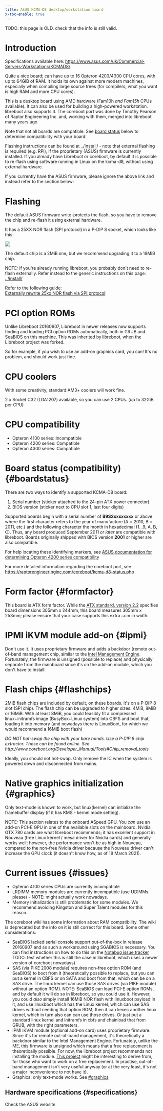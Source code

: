 ```yaml
---
title: ASUS KCMA-D8 desktop/workstation board 
x-toc-enable: true
---
```


TODO: this page is OLD. check that the info is still valid.

Introduction
============

Specifications available here:
<https://www.asus.com/uk/Commercial-Servers-Workstations/KCMAD8/>

Quite a nice board; can have up to 16 Opteron 4200/4300 CPU cores, with up to
64GiB of RAM. It holds its own against more modern machines, especially when
compiling large source trees (for compilers, what you want is high RAM and more
CPU cores).

This is a desktop board using AMD hardware (Fam10h *and Fam15h* CPUs
available). It can also be used for building a high-powered workstation.
libreboot also supports it. The coreboot port was done by Timothy Pearson of
Raptor Engineering Inc. and, working with them, merged into libreboot many
years ago.

Note that not all boards are compatible. See [board status](#boardstatus)
below to determine compatibility with your board.

Flashing instructions can be found at
[../install/](../install/) - note that external
flashing is required (e.g. RPi), if the proprietary (ASUS) firmware is
currently installed. If you already have Libreboot or coreboot, by default
it is possible to re-flash using software running in Linux on the kcma-d8,
without using external hardware.

If you currently have the ASUS firmware, please ignore the above link and
instead refer to the section below:

Flashing
========

The default ASUS firmware write-protects the flash, so you have to remove the
chip and re-flash it using external hardware.

It has a 25XX NOR flash (SPI protocol) in a P-DIP 8 socket, which looks like
this:

![](https://av.libreboot.org/dip8/dip8.jpg)

The default chip is a 2MiB one, but we recommend upgrading it to a 16MiB chip.

NOTE: If you're already running libreboot, you probably don't
need to re-flash externally. Refer instead to the generic instructions on
this page: [../install/](../install/)

Refer to the following guide:\
[Externally rewrite 25xx NOR flash via SPI protocol](../install/spi.md)

PCI option ROMs
===============

Unlike Libreboot 20160907, Libreboot in newer releases now supports finding and
loading PCI option ROMs automatically, both in GRUB and SeaBIOS on this machine.
This was inherited by libreboot, when the Libreboot project was forked.

So for example, if you wish to use an add-on graphics card, you can! It's no
problem, and should work just fine.

CPU coolers
===========

With some creativity, standard AM3+ coolers will work fine.

2 x Socket C32 (LGA1207) available, so you can use 2 CPUs. (up to 32GiB per CPU)

CPU compatibility
=================

- Opteron 4100 series: Incompatible
- Opteron 4200 series: Compatible
- Opteron 4300 series: Compatible

Board status (compatibility) {#boardstatus}
============================

There are two ways to identify a supported KCMA-D8 board:

1. Serial number (sticker attached to the 24-pin ATX power connector)
2. BIOS version (sticker next to CPU slot 1, last four digits)

Supported boards begin with a serial number of **B9S2xxxxxxxx** or above where
the first character refers to the year of manufacture (A = 2010, B = 2011, etc.)
and the following character the month in hexadecimal (1...9, A, B, C). Thus, any
board produced September 2011 *or later* are compatible with libreboot. Boards
originally shipped with BIOS version **2001** or higher are also compatible.

For help locating these identifying markers, see [ASUS documentation for determining Opteron 4200 series compatibility](https://web.archive.org/web/20200710022605/https://dlcdnets.asus.com/pub/ASUS/mb/SocketC%281027%29/KCMA-D8/Manual&QVL/How_to_identify_MB_supporting_Opteron_4200_CPU.pdf)

For more detailed information regarding the coreboot port, see
<https://raptorengineeringinc.com/coreboot/kcma-d8-status.php>

Form factor {#formfactor}
===========

This board is ATX form factor. While the [ATX standard, version 2.2](https://web.archive.org/web/20120725150314/http://www.formfactors.org/developer/specs/atx2_2.pdf)
specifies board dimensions 305mm x 244mm, this board measures 305mm x 253mm;
please ensure that your case supports this extra ~cm in width.

IPMI iKVM module add-on {#ipmi}
=======================

Don't use it. It uses proprietary firmware and adds a backdoor (remote
out-of-band management chip, similar to the [Intel Management
Engine](../../faq.md#intelme). Fortunately, the firmware is
unsigned (possible to replace) and physically separate from the
mainboard since it's on the add-on module, which you don't have to
install.

Flash chips {#flashchips}
===========

2MiB flash chips are included by default, on these boards. It's on a
P-DIP 8 slot (SPI chip). The flash chip can be upgraded to higher sizes:
4MiB, 8MiB or 16MiB. With at least 8MiB, you could feasibly fit a
compressed linux+initramfs image (BusyBox+Linux system) into CBFS and
boot that, loading it into memory (and nowadays there is LinuxBoot, for which
we would recommend a 16MiB boot flash)

*DO NOT hot-swap the chip with your bare hands. Use a P-DIP 8 chip
extractor. These can be found online. See
<http://www.coreboot.org/Developer_Manual/Tools#Chip_removal_tools>*

Ideally, you should not hot-swap. Only remove the IC when the system is
powered down and disconnected from mains.

Native graphics initialization {#graphics}
==============================

Only text-mode is known to work, but linux(kernel) can initialize the
framebuffer display (if it has KMS - kernel mode setting).

NOTE: This section relates to the onboard ASpeed GPU. You *can* use an add-on
PCI-E GPU in one of the available slots on the mainboard. Nvidia GTX 780 cards
are what libreboot recommends; it has excellent support in Nouveau (free Linux
kernel / mesa driver for Nvidia cards) and generally works well; however, the
performance won't be as high in Nouveau, compared to the non-free Nvidia driver
because the Nouveau driver can't increase the GPU clock (it doesn't know how,
as of 18 March 2021).

Current issues {#issues}
==============

-   Opteron 4100 series CPUs are currently incompatible
-   LRDIMM memory modules are currently incompatible
	(use UDIMMs please) - NOTE: might actually work nowadays.
-   Memory initialization is still problematic for some modules. We
    recommend avoiding Kingston and Super Talent modules for this reason.

The coreboot wiki has some information about RAM compatibility. The wiki is
deprecated but the info on it is still correct for this board. Some other
considerations:

-   SeaBIOS lacked serial console support out-of-the-box in release 20160907
    and as such a workaround using SGABIOS is necessary. You can find
    instructions on how to do this on the
    [Notabug issue tracker](http://web.archive.org/web/20210416011941/https://notabug.org/libreboot/libreboot/issues/736)
    TODO: test whether this is still the case in libreboot, which uses a newer
    version of coreboot nowadays)
-   SAS (via PIKE 2008 module) requires non-free option ROM (and
    SeaBIOS) to boot from it (theoretically possible to replace, but you
    can put a kernel in CBFS or on SATA and boot from that, which
    can be on a SAS drive. The linux kernel can use those SAS drives
    (via PIKE module) without an option ROM).
    NOTE: SeaBIOS can load PCI-E option ROMs, and by default it will do so in
    libreboot, so you could use it. However, you could *also* simply
    install 16MiB NOR flash with linuxboot payload in it, and use linuxboot
    which has the Linux kernel, which can use SAS drives without needing that
    option ROM; then it can kexec another linux kernel, which in turn also can
    can use those drives. Or just put a standard linux kernel and initramfs
    in cbfs and chainload that from GRUB, with the right parameters.
-   IPMI iKVM module (optional add-on card) uses proprietary firmware.
    Since it's for remote out-of-band management, it's theoretically a
    backdoor similar to the Intel Management Engine. Fortunately, unlike
    the ME, this firmware is unsigned which means that a free
    replacement is theoretically possible. For now, the libreboot
    project recommends not installing the module. [This
    project](https://github.com/facebook/openbmc) might be interesting
    to derive from, for those who want to work on a free replacement. In
    practise, out-of-band management isn't very useful anyway (or at
    the very least, it's not a major inconvenience to not have it).
-   Graphics: only text-mode works. See [\#graphics](#graphics)

Hardware specifications {#specifications}
-----------------------

Check the ASUS website.

